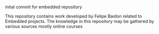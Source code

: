 inital commit for embedded repository

This repository contains work developed by Felipe Baidon related to Embedded projects. The knowledge in this repository may be gathered by various sources mostly online courses
